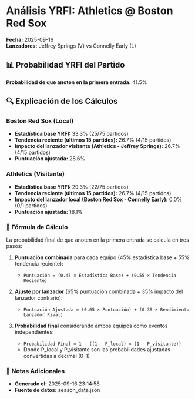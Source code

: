 # Análisis YRFI: Athletics @ Boston Red Sox

**Fecha:** 2025-09-16  
**Lanzadores:** Jeffrey Springs (V) vs Connelly Early (L)

## 📊 Probabilidad YRFI del Partido

**Probabilidad de que anoten en la primera entrada:** 41.5%

## 🔍 Explicación de los Cálculos

### Boston Red Sox (Local)
- **Estadística base YRFI:** 33.3% (25/75 partidos)
- **Tendencia reciente (últimos 15 partidos):** 26.7% (4/15 partidos)
- **Impacto del lanzador visitante (Athletics - Jeffrey Springs):** 26.7% (4/15 partidos)
- **Puntuación ajustada:** 28.6%

### Athletics (Visitante)
- **Estadística base YRFI:** 29.3% (22/75 partidos)
- **Tendencia reciente (últimos 15 partidos):** 26.7% (4/15 partidos)
- **Impacto del lanzador local (Boston Red Sox - Connelly Early):** 0.0% (0/1 partidos)
- **Puntuación ajustada:** 18.1%

### 📝 Fórmula de Cálculo

La probabilidad final de que anoten en la primera entrada se calcula en tres pasos:

1. **Puntuación combinada** para cada equipo (45% estadística base + 55% tendencia reciente):
   - `Puntuación = (0.45 × Estadística Base) + (0.55 × Tendencia Reciente)`

2. **Ajuste por lanzador** (65% puntuación combinada + 35% impacto del lanzador contrario):
   - `Puntuación Ajustada = (0.65 × Puntuación) + (0.35 × Rendimiento Lanzador Rival)`

3. **Probabilidad final** considerando ambos equipos como eventos independientes:
   - `Probabilidad Final = 1 - ((1 - P_local) × (1 - P_visitante))`
   - Donde P_local y P_visitante son las probabilidades ajustadas convertidas a decimal (0-1)

### 📌 Notas Adicionales

- **Generado el:** 2025-09-16 23:14:58
- **Fuente de datos:** season_data.json
